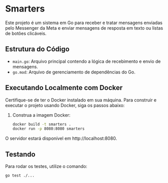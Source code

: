 # Smarters

Este projeto é um sistema em Go para receber e tratar mensagens enviadas pelo Messenger da Meta e enviar mensagens de resposta em texto ou listas de botões clicáveis.

## Estrutura do Código

- `main.go`: Arquivo principal contendo a lógica de recebimento e envio de mensagens.
- `go.mod`: Arquivo de gerenciamento de dependências do Go.

## Executando Localmente com Docker

Certifique-se de ter o Docker instalado em sua máquina. Para construir e executar o projeto usando Docker, siga os passos abaixo:

1. Construa a imagem Docker:
   ```sh
   docker build -t smarters .
   docker run -p 8080:8080 smarters
   ````

O servidor estará disponível em http://localhost:8080.

## Testando

Para rodar os testes, utilize o comando:

```sh
go test ./...
```





